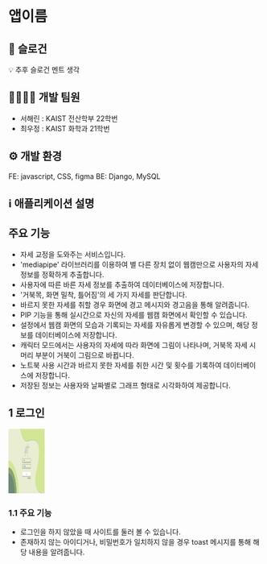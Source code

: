 # 앱이름
## 🚀 슬로건
💡 추후 슬로건 멘트 생각

## 👩‍💻👨‍💻 개발 팀원
- 서해린 : KAIST 전산학부 22학번
- 최우정 : KAIST 화학과 21학번

## ⚙️ 개발 환경
FE: javascript, CSS, figma
BE: Django, MySQL

## ℹ️ 애플리케이션 설명
## 주요 기능
- 자세 교정을 도와주는 서비스입니다.
- 'mediapipe' 라이브러리를 이용하여 별 다른 장치 없이 웹캠만으로 사용자의 자세 정보를 정확하게 추출합니다.
- 사용자에 따른 바른 자세 정보를 추출하여 데이터베이스에 저장합니다.
- '거북목, 화면 밀착, 틀어짐'의 세 가지 자세를 판단합니다.
- 바르지 못한 자세를 취할 경우 화면에 경고 메시지와 경고음을 통해 알려줍니다.
- PIP 기능을 통해 실시간으로 자신의 자세를 웹캠 화면에서 확인할 수 있습니다.
- 설정에서 웹캠 화면의 모습과 기록되는 자세를 자유롭게 변경할 수 있으며, 해당 정보를 데이터베이스에 저장합니다.
- 캐릭터 모드에서는 사용자의 자세에 따라 화면에 그림이 나타나며, 거북목 자세 시 머리 부분이 거북이 그림으로 바뀝니다.
- 노트북 사용 시간과 바르지 못한 자세를 취한 시간 및 횟수를 기록하여 데이터베이스에 저장합니다.
- 저장된 정보는 사용자와 날짜별로 그래프 형태로 시각화하여 제공합니다.

## 1 로그인
<img src="./readmeImage/loginPage.png" height=128 width=72>



### 1.1 주요 기능
- 로그인을 하지 않았을 때 사이트를 둘러 볼 수 있습니다.
- 존재하지 않는 아이디거나, 비밀번호가 일치하지 않을 경우 toast 메시지를 통해 해당 내용을 알려줍니다.
